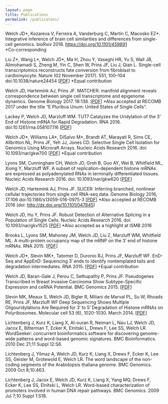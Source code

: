 ```yaml
---
layout: page
title: Publications
permalink: /publicatons/
---
```


Welch JD\*, Kozareva V, Ferreira A, Vanderburg C, Martin C, Macosko EZ\*. Integrative inference of brain cell similarities and differences from single-cell genomics. bioRxiv 2018. https://doi.org/10.1101/459891  
\*Co-corresponding

Liu Z\*, Wang L\*, Welch JD\*, Ma H, Zhou Y, Vaseghi HR, Yu S, Wall JB, Alimohamadi S, Zheng M, Yin C, Shen W, Prins JF, Liu J, Qian L. Single-cell transcriptomics reconstructs fate conversion from fibroblast to cardiomyocyte. Nature (02 November 2017). 551, 100–104 doi:10.1038/nature24454 \[[PDF](https://www.ncbi.nlm.nih.gov/pmc/articles/PMC5954984/pdf/nihms908332.pdf)\]
*Equal contribution

Welch JD, Hartemink AJ, Prins JF. MATCHER: manifold alignment reveals correspondence between single cell transcriptome and epigenome dynamics. Genome Biology 2017. 18:138. \[[PDF](https://genomebiology.biomedcentral.com/track/pdf/10.1186/s13059-017-1269-0)\]
*Also accepted at RECOMB 2017 under the title “E Pluribus Unum: United States of Single Cells”.

Lackey P, Welch JD, Marzluff WM. TUT7 Catalyzes the Uridylation of the 3’ End of Histone mRNA for Rapid Degradation. RNA 2016. doi:10.1261/rna.058107.116 \[[PDF](https://rnajournal.cshlp.org/content/22/11/1673.full.pdf+html)\]

Welch JD\*, Williams LA\*, DiSalvo M\*, Brandt AT, Marayati R, Sims CE, Allbritton NL, Prins JF, Yeh JJ, Jones CD. Selective Single Cell Isolation for Genomics Using Microraft Arrays. Nucleic Acids Research 2016. doi: 10.1093/nar/gkw700 \[[PDF](https://www.ncbi.nlm.nih.gov/pmc/articles/PMC5041489/pdf/gkw700.pdf)\]
*Equal contribution

Lyons SM, Cunningham CH, Welch JD, Groh B, Guo AY, Wei B, Whitfield ML, Xiong Y, Marzluff WF. A subset of replication-dependent histone mRNAs are expressed as polyadenylated RNAs in terminally differentiated tissues. Nucleic Acids Research 2016. doi: 10.1093/nar/gkw620 \[[PDF](https://www.ncbi.nlm.nih.gov/pmc/articles/PMC5100578/pdf/gkw620.pdf)\]

Welch JD, Hartemink AJ, Prins JF. SLICER: Inferring branched, nonlinear cellular trajectories from single cell RNA-seq data. Genome Biology 2016, 17:106  doi:10.1186/s13059-016-0975-3 \[[PDF](https://genomebiology.biomedcentral.com/track/pdf/10.1186/s13059-016-0975-3)\]
*Also accepted at RECOMB 2016 (doi: http://dx.doi.org/10.1101/047845)

Welch JD, Hu Y, Prins JF. Robust Detection of Alternative Splicing in a Population of Single Cells. Nucleic Acids Research 2016. doi: 10.1093/nar/gkv1525 \[[PDF](https://www.ncbi.nlm.nih.gov/pmc/articles/PMC4856971/pdf/gkv1525.pdf)\]
*Also accepted as a highlight at ISMB 2016

Brooks L, Lyons SM, Mahoney JM, Welch JD, Liu Z, Marzluff WM, Whitfield ML. A multi-protein occupancy map of the mRNP on the 3′ end of histone mRNAs. RNA 2015. \[[PDF](https://rnajournal.cshlp.org/content/21/11/1943.full.pdf+html)\]

Welch JD\*, Slevin MK\*, Tatomer D, Duronio RJ, Prins JF, Marzluff WF. EnD-Seq and AppEnD: Sequencing 3′ ends to identify nontemplated tails and degradation intermediates. RNA 2015. \[[PDF](https://rnajournal.cshlp.org/content/21/7/1375.full.pdf+html)\]
*Equal contribution

Welch JD, Baran-Gale J, Perou C, Sethupathy P, Prins JF. Pseudogenes Transcribed in Breast Invasive Carcinoma Show Subtype-Specific Expression and ceRNA Potential. BMC Genomics 2015. \[[PDF](https://bmcgenomics.biomedcentral.com/track/pdf/10.1186/s12864-015-1227-8)\]

Slevin MK, Meaux S, Welch JD, Bigler R, Miliani de Marval PL, Su W, Rhoads RE, Prins JF, Marzluff WF Deep Sequencing Shows Multiple Oligouridylations Are Required for 3′ to 5′ Degradation of Histone mRNAs on Polyribosomes. Molecular cell 53 (6), 1020-1030. March 2014. \[[PDF](https://www.cell.com/action/showPdf?pii=S1097-2765%2814%2900199-3)\]

Lichtenberg J, Kurz K, Liang X, Al-ouran R, Neiman L, Nau LJ, Welch JD, Jacox E, Bitterman T, Ecker K, Elnitski L, Drews F, Lee SS, Welch LR. WordSeeker: concurrent bioinformatics software for discovering genome-wide patterns and
word-based genomic signatures. BMC Bioinformatics. 2010 Dec 21;11 Suppl 12:S6.

Lichtenberg J, Yilmaz A, Welch JD, Kurz K, Liang X, Drews F, Ecker K, Lee SS, Geisler M, Grotewold E, Welch LR. The word landscape of the non-coding segments of the Arabidopsis thaliana genome. BMC Genomics. 2009 Oct 8;10:463.

Lichtenberg J, Jacox E, Welch JD, Kurz K, Liang X, Yang MQ, Drews F, Ecker K, Lee SS, Elnitski L, Welch LR. Word-based characterization of promoters involved in human DNA repair pathways. BMC Genomics. 2009 Jul 7;10 Suppl 1:S18.
